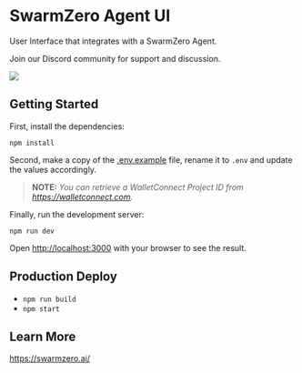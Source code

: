# SwarmZero Agent UI

User Interface that integrates with a SwarmZero Agent.

Join our Discord community for support and discussion.

[![](https://dcbadge.limes.pink/api/server/vnJvW4wZp9)](https://discord.gg/vnJvW4wZp9)

## Getting Started

First, install the dependencies:

```
npm install
```

Second, make a copy of the [.env.example](.env.example) file, rename it to `.env` and update the values accordingly.

> **NOTE:** _You can retrieve a WalletConnect Project ID from https://walletconnect.com._

Finally, run the development server:

```
npm run dev
```

Open [http://localhost:3000](http://localhost:3000) with your browser to see the result.

## Production Deploy

- `npm run build`
- `npm start`

## Learn More

https://swarmzero.ai/
